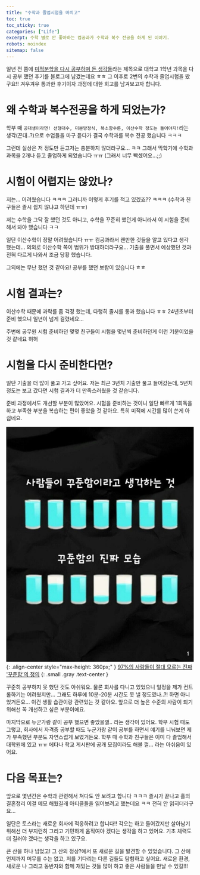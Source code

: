```yaml
---
title: "수학과 졸업시험을 마치고"
toc: true
toc_sticky: true
categories: ["Life"]
excerpt: 수학 별로 안 좋아하는 컴공과가 수학과 복수 전공을 하게 된 이야기.
robots: noindex
sitemap: false
---
```


일년 전 쯤에 [미적분학을 다시 공부하며 든 생각들](/2024/08/15/thoughts-I-had-while-studying-calculus-again/)라는 제목으로 대학교 1학년 과목을 다시 공부 했던 후기를 블로그에 남겼는데요 ㅎㅎ 그 이후로 2번의 수학과 졸업시험을 봤구요!! 겨우겨우 통과한 후기이자 과정에 대한 회고를 남겨보고자 합니다.

# 왜 수학과 복수전공을 하게 되었는가?

학부 때 `공대생이라면! 선형대수, 미분방정식, 복소함수론, 이산수학 정도는 들어야지!`라는 생각(꼰대..?)으로 수업들을 마구 듣다가 결국 수학과를 복수 전공 했습니다 ㅋㅋㅋ

그런데 실상은 저 정도만 듣고저는 충분하지 않더라구요... ㅋㅋ 그래서 막학기에 수학과 과목을 2개나 듣고 졸업하게 되었습니다 ㅠㅠ (그래서 너무 빡셌어요...;;)

# 시험이 어렵지는 않았나?

저는… 어려웠습니다 ㅋㅋㅋ 그러니까 이렇게 후기를 적고 있겠죠?? ㅋㅋㅋ (수학과 친구들은 졸시 쉽지 않냐고 하던데 ㅠㅠ)

저는 수학을 그닥 잘 했던 것도 아니고, 수학을 꾸준히 했던게 아니라서 이 시험을 준비해서 봐야 했습니다 ㅋㅋ

일단 이산수학이 정말 어려웠습니다 ㅠㅠ 컴공과라서 왠만한 것들을 알고 있다고 생각 했는데… 의외로 이산수학 쪽이 범위가 방대하더라구요… 기출을 풀면서 예상했던 것과 전혀 다르게 나와서 조금 당황 했습니다.

그외에는 무난 했던 것 같아요! 공부를 했던 보람이 있습니다 ㅎㅎ

# 시험 결과는?

이산수학 때문에 과락를 좀 걱정 했는데, 다행히 졸시를 통과 했습니다 ㅎㅎ 24년초부터 준비 했으니 일년이 넘게 걸렸네요…

주변에 공무원 시험 준비하던 몇몇 친구들이 시험을 몇년씩 준비하던게 이런 기분이었을 것 같네요 허허

# 시험을 다시 준비한다면?

일단 기출을 더 많이 풀고 가고 싶어요. 저는 최근 3년치 기출만 풀고 들어갔는데, 5년치 정도는 보고 갔다면 시험 결과가 더 만족스러웠을 것 같습니다.

준비 과정에서도 개선할 부분이 많았어요. 시험을 준비하는 것이니 일단 빠르게 1회독을 하고 부족한 부분을 복습하는 편이 좋았을 것 같아요. 특히 미적에 시간를 많이 쓴게 아쉽네요.

![](/images/meme/what-steady-is-actually.jpeg){: .align-center style="max-height: 360px;" }
[97%의 사람들이 절대 모르는 진짜 '꾸준함'의 정의](https://m.blog.naver.com/smallbigmedia/223908523271)
{: .small .gray .text-center }

꾸준히 공부하지 못 했던 것도 아쉬워요. 물론 회사를 다니고 있었으니 일정을 제가 컨트롤하기는 어려웠지만… 그래도 하루에 10분-20분 시간도 못 낼 정도였나..?! 하면 아니었거든요… 이건 생활 습관이랑 관련있는 것 같아요. 앞으로 더 높은 수준의 사람이 되기 위해선 꼭 개선하고 싶은 부분이에요.

마지막으로 누군가랑 같이 공부 했으면 좋았을껄.. 라는 생각이 있어요. 학부 시험 때도 그렇고, 회사에서 자격증 공부할 때도 누군가랑 같이 공부를 하면서 얘기를 니눠보면 제가 부족했던 부분도 자연스럽게 보였거든요. 학부 때 수학과 친구들은 이미 다 졸업해서 대학원에 있고 ㅠㅠ 에타나 학교 게시판에 공개 모집이라도 해볼 껄... 라는 아쉬움이 있어요.


# 다음 목표는?

앞으로 몇년간은 수학과 관련해서 쳐다도 안 보려고 합니다 ㅋㅋㅋ 졸시가 끝나고 홀의 결혼정리 이걸 메모 해뒀길래 아티클들을 읽어보려고 했는데요 ㅋㅋ 전혀 안 읽히더라구요…

일단은 토스라는 새로운 회사에 적응하려고 합니다!! 각오는 하고 들어갔지만 살아남기 위해선 더 부지런히 그리고 기민하게 움직여야 겠다는 생각을 하고 있어요. 기초 체력도 더 길러야 겠다는 생각을 하고 있구요.

큰 산을 하나 넘었고! 그 산의 정상?에서 또 새로운 길을 발견할 수 있었습니다. 그 산에 언제까지 머무를 수는 없고, 저를 기다리는 다른 길들도 탐험하고 싶어요. 새로운 환경, 새로운 나 그리고 동반자와 함께 재밌는 것들 많이 하고 좋은 사람들을 만날 수 있길!!!
